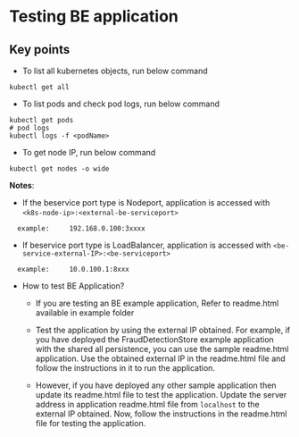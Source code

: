 # Testing BE application

## Key points

* To list all kubernetes objects, run below command

```
kubectl get all
```

* To list pods and check pod logs, run below command

```
kubectl get pods
# pod logs
kubectl logs -f <podName>
```

* To get node IP, run below command

```
kubectl get nodes -o wide
```

**Notes**:

* If the beservice port type is Nodeport, application is accessed with `<k8s-node-ip>:<external-be-serviceport>`
```
  example:     192.168.0.100:3xxxx
```
* If beservice port type is LoadBalancer, application is accessed with `<be-service-external-IP>:<be-serviceport>`
```
  example:     10.0.100.1:8xxx
```
* How to test BE Application?
  * If you are testing an BE example application, Refer to readme.html available in example folder

  * Test the application by using the external IP obtained. For example, if you have deployed the FraudDetectionStore example application with the shared all persistence, you can use the sample readme.html application. Use the obtained external IP in the readme.html file and follow the instructions in it to run the application.

  * However, if you have deployed any other sample application then update its readme.html file to test the application. Update the server address in application readme.html file from `localhost` to the external IP obtained. Now, follow the instructions in the readme.html file for testing the application.
